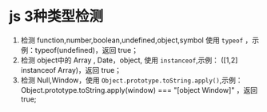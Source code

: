 # js 3种类型检测

1. 检测 function,number,boolean,undefined,object,symbol
使用 `typeof` ，示例：typeof(undefined)，返回 true；
2. 检测 object中的 Array , Date，object, 使用 `instanceof`,示例： ([1,2] instanceof Array)，返回 true；
3. 检测 Null,Window，使用 `Object.prototype.toString.apply()`,示例：Object.prototype.toString.apply(window) === "[object Window]" ，返回 true;



